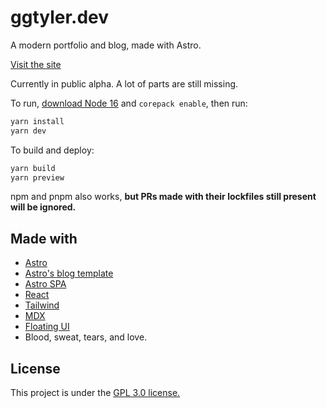 # ggtyler.dev

A modern portfolio and blog, made with Astro.

[Visit the site](https://www.ggtyler.dev)

Currently in public alpha. A lot of parts are still missing.

To run, [download Node 16](https://nodejs.org) and `corepack enable`, then run:

```sh
yarn install
yarn dev
```

To build and deploy:
```sh
yarn build
yarn preview
```

npm and pnpm also works, **but PRs made with their lockfiles still present will be ignored.**

## Made with

* [Astro](https://astro.build)
* [Astro's blog template](https://github.com/withastro/astro/tree/latest/examples/blog?on=github)
* [Astro SPA](https://github.com/RafidMuhymin/astro-spa)
* [React](https://reactjs.org/)
* [Tailwind](https://tailwindcss.com/)
* [MDX](https://mdxjs.com/)
* [Floating UI](https://floating-ui.com/)
* Blood, sweat, tears, and love.

## License
This project is under the [GPL 3.0 license.](https://www.gnu.org/licenses/gpl-3.0.en.html)